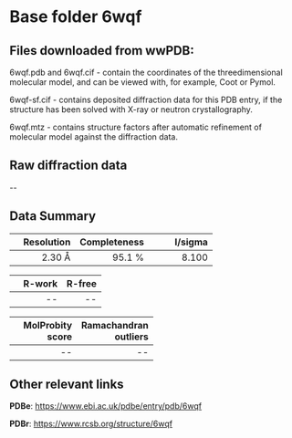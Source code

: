 # Base folder 6wqf

## Files downloaded from wwPDB:

6wqf.pdb and 6wqf.cif - contain the coordinates of the threedimensional molecular model, and can be viewed with, for example, Coot or Pymol.

6wqf-sf.cif - contains deposited diffraction data for this PDB entry, if the structure has been solved with X-ray or neutron crystallography.

6wqf.mtz - contains structure factors after automatic refinement of molecular model against the diffraction data.

## Raw diffraction data

--<br> 

## Data Summary
|   | Resolution | Completeness| I/sigma |
|---|-------------:|----------------:|--------------:|
|   |2.30 Å|95.1  %|<img width=50/>8.100|

|   | **R-work**| **R-free**   
|---|-------------:|----------------:|           
||--|--|

|   |**MolProbity<br>score**| **Ramachandran<br>outliers** 
|---|-------------:|----------------:|
||--|--|

 

 

## Other relevant links 
**PDBe**:  https://www.ebi.ac.uk/pdbe/entry/pdb/6wqf
 
**PDBr**: https://www.rcsb.org/structure/6wqf 


